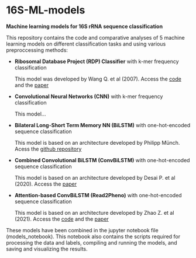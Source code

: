 # 16S-ML-models
**Machine learning models for 16S rRNA sequence classification**

This repository contains the code and comparative analyses of 5 machine learning models on different classification tasks and using various preproccessing methods:
- **Ribosomal Database Project (RDP) Classifier** with k-mer frequency classification

    This model was developed by Wang Q. et al (2007).
    Access the [code](https://github.com/rdpstaff/classifier 'RDP Classifier code') and the [paper](https://doi.org/10.1128/AEM.00062-07 'RDP Classifier paper')
    
- **Convolutional Neural Networks (CNN)** with k-mer frequency classification

    This model...
    
- **Bilateral Long-Short Term Memory NN (BiLSTM)** with one-hot-encoded sequence classification
    
    This model is based on an architecture developed by Philipp Münch.
    Acess the [github repository](https://github.com/philippmuench/dna_lstm)
    
- **Combined Convolutional BiLSTM (ConvBiLSTM)** with one-hot-encoded sequence classification
    
    This model is based on an architecture developed by Desai P. et al (2020). 
    Access the [paper](https://doi.org/10.1007/978-3-030-57821-3_25 'ConvBiLSTM paper')
    
- **Attention-based ConvBiLSTM (Read2Pheno)** with one-hot-encoded sequence classification
    
    This model is based on an architecture developed by Zhao Z. et al (2021). 
    Access the [code](https://github.com/z2e2/seq2att 'Read2Pheno code') and the [paper](https://doi.org/10.1371/journal.pcbi.1009345 'Read2Pheno paper')


These models have been combined in the jupyter notebook file (models_notebook). This notebook also contains the scripts required for processing the data and labels, compiling and running the models, and saving and visualizing the results.
